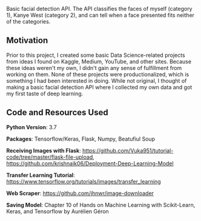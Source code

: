 Basic facial detection API. The API classifies the faces of myself (category 1), Kanye West (category 2), and can tell when a face presented fits neither of the categories.

## Motivation
 Prior to this project, I created some basic Data Science-related projects from ideas I found on Kaggle, Medium, YouTube, and other sites. Because these ideas weren't my own, I   didn't gain any sense of fulfillment from working on them. None of these projects were productionalized, which is something I had been interested in doing.  While not original, I thought of making a basic facial detection API where I collected my own data and got my first taste of deep learning. 

## Code and Resources Used
**Python Version**: 3.7

**Packages**: Tensorflow/Keras, Flask, Numpy, Beatufiul Soup

**Receiving Images with Flask**: https://github.com/Vuka951/tutorial-code/tree/master/flask-file-upload, https://github.com/krishnaik06/Deployment-Deep-Learning-Model

**Transfer Learning Tutorial**: https://www.tensorflow.org/tutorials/images/transfer_learning

**Web Scraper**: https://github.com/jhnwr/image-downloader

**Saving Model**: Chapter 10 of Hands on Machine Learning with Scikit-Learn, Keras, and Tensorflow by Aurélien Géron


